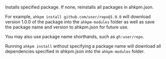 Installs specified package. If none, reinstalls all packages in ahkpm.json.
	
For example, `ahkpm install github.com/user/repo@1.0.0` will download version
1.0.0 of the package into the `ahkpm-modules` folder as well as save the package
name and version to ahkpm.json for future use.

You may also use package name shorthands, such as `gh:user/repo`.

Running `ahkpm install` without specifying a package name will download all
dependencies specified in ahkpm.json into the `ahkpm-modules` folder.